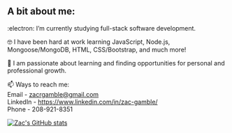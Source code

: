   <h2>A bit about me:</h2>
  
:electron: I’m currently studying full-stack software development.

:nerd_face:	 I have been hard at work learning JavaScript, Node.js, Mongoose/MongoDB, HTML, CSS/Bootstrap, and much more! 

🥇 I am passionate about learning and finding opportunities for personal and professional growth.

📫 Ways to reach me: <br>
    Email - zacrgamble@gmail.com <br>
    LinkedIn - https://www.linkedin.com/in/zac-gamble/ <br>
    Phone - 208-921-8351

<!---
ZacGamble/ZacGamble is a ✨ special ✨ repository because its `README.md` (this file) appears on your GitHub profile.
You can click the Preview link to take a look at your changes.
--->
[![Zac's GitHub stats](https://github-readme-stats.vercel.app/api?username=ZacGamble)](https://github.com/ZacGamble/github-readme-stats&show_icons=true&theme=radical)
